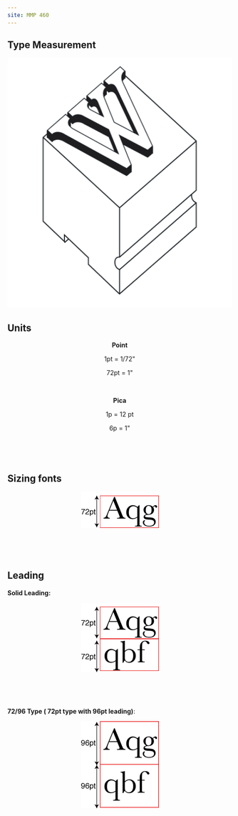 ```yaml
---
site: MMP 460
---
```


<h2>Type Measurement</h2>
<p align="center"><img src="type-cast.gif" width="508" height="559" /></p>
<h2>Units</h2>
<p align="center"><strong>Point</strong></p>
<p align="center">1pt = 1/72&quot;</p>
<p align="center">72pt = 1&quot;</p>
<p align="center">&nbsp;</p>
<p align="center"><strong>Pica</strong></p>
<p align="center">1p = 12 pt</p>
<p align="center">6p = 1&quot;</p>
<p>&nbsp;</p>
<p>&nbsp;</p>
<h2>Sizing fonts</h2>
<p align="center"><img src="point-size.gif" width="175" height="81" /></p>
<p>&nbsp;</p>
<p>&nbsp;</p>
<h2>Leading</h2>
<p><strong>Solid Leading:</strong></p>
<p align="center"><img src="solid.gif" width="175" height="155" /></p>
<p align="center">&nbsp;</p>
<p align="center">&nbsp;</p>
<p><strong>72/96 Type ( 72pt type with 96pt leading)</strong>:</p>
<p align="center"><img src="72_96.gif" width="175" height="195" /></p>
<p align="center">&nbsp;</p>
<p align="center">&nbsp;</p>
<p>&nbsp;</p>
<p>&nbsp;</p>

